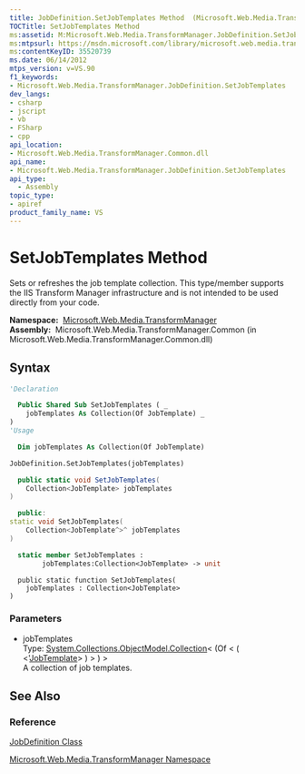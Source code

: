 ```yaml
---
title: JobDefinition.SetJobTemplates Method  (Microsoft.Web.Media.TransformManager)
TOCTitle: SetJobTemplates Method
ms:assetid: M:Microsoft.Web.Media.TransformManager.JobDefinition.SetJobTemplates(System.Collections.ObjectModel.Collection{Microsoft.Web.Media.TransformManager.JobTemplate})
ms:mtpsurl: https://msdn.microsoft.com/library/microsoft.web.media.transformmanager.jobdefinition.setjobtemplates(v=VS.90)
ms:contentKeyID: 35520739
ms.date: 06/14/2012
mtps_version: v=VS.90
f1_keywords:
- Microsoft.Web.Media.TransformManager.JobDefinition.SetJobTemplates
dev_langs:
- csharp
- jscript
- vb
- FSharp
- cpp
api_location:
- Microsoft.Web.Media.TransformManager.Common.dll
api_name:
- Microsoft.Web.Media.TransformManager.JobDefinition.SetJobTemplates
api_type:
  - Assembly
topic_type:
- apiref
product_family_name: VS
---
```


# SetJobTemplates Method

Sets or refreshes the job template collection. This type/member supports the IIS Transform Manager infrastructure and is not intended to be used directly from your code.

**Namespace:**  [Microsoft.Web.Media.TransformManager](microsoft-web-media-transformmanager-namespace.md)  
**Assembly:**  Microsoft.Web.Media.TransformManager.Common (in Microsoft.Web.Media.TransformManager.Common.dll)

## Syntax

```vb
'Declaration

  Public Shared Sub SetJobTemplates ( _
    jobTemplates As Collection(Of JobTemplate) _
)
'Usage

  Dim jobTemplates As Collection(Of JobTemplate)

JobDefinition.SetJobTemplates(jobTemplates)
```

```csharp
  public static void SetJobTemplates(
    Collection<JobTemplate> jobTemplates
)
```

```cpp
  public:
static void SetJobTemplates(
    Collection<JobTemplate^>^ jobTemplates
)
```

``` fsharp
  static member SetJobTemplates : 
        jobTemplates:Collection<JobTemplate> -> unit 
```

```jscript
  public static function SetJobTemplates(
    jobTemplates : Collection<JobTemplate>
)
```

### Parameters

  - jobTemplates  
    Type: [System.Collections.ObjectModel.Collection](https://msdn.microsoft.com/library/ms132397)\< (Of \< ( \<'[JobTemplate](jobtemplate-class-microsoft-web-media-transformmanager.md)\> ) \> ) \>  
    A collection of job templates.  

## See Also

### Reference

[JobDefinition Class](jobdefinition-class-microsoft-web-media-transformmanager.md)

[Microsoft.Web.Media.TransformManager Namespace](microsoft-web-media-transformmanager-namespace.md)

